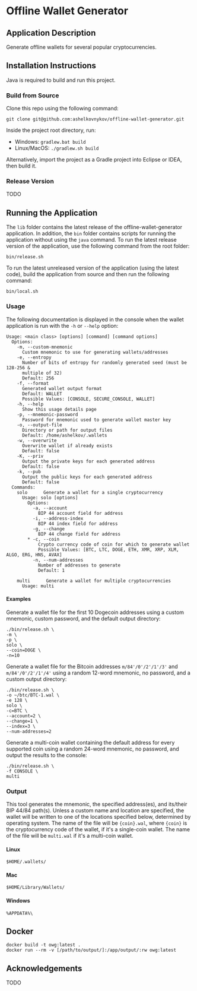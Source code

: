 # Offline Wallet Generator

## Application Description

Generate offline wallets for several popular cryptocurrencies.

## Installation Instructions

Java is required to build and run this project.

### Build from Source

Clone this repo using the following command:

```shell
git clone git@github.com:ashelkovnykov/offline-wallet-generator.git
```

Inside the project root directory, run:

- Windows: `gradlew.bat build`
- Linux/MacOS: `./gradlew.sh build`

Alternatively, import the project as a Gradle project into Eclipse or IDEA, then build it.

### Release Version

TODO

## Running the Application

The `lib` folder contains the latest release of the offline-wallet-generator application. In addition, the `bin` folder
contains scripts for running the application without using the `java` command. To run the latest release version of the
application, use the following command from the root folder:

```shell
bin/release.sh
```

To run the latest unreleased version of the application (using the latest code), build the application from source and
then run the following command:

```shell
bin/local.sh
```

### Usage

The following documentation is displayed in the console when the wallet application is run with the `-h` or `--help`
option:

```
Usage: <main class> [options] [command] [command options]
  Options:
    -m, --custom-mnemonic
      Custom mnemonic to use for generating wallets/addresses
    -e, --entropy
      Number of bits of entropy for randomly generated seed (must be 128-256 & 
      multiple of 32)
      Default: 256
    -f, --format
      Generated wallet output format
      Default: WALLET
      Possible Values: [CONSOLE, SECURE_CONSOLE, WALLET]
    -h, --help
      Show this usage details page
    -p, --mnemonic-password
      Password for mnemonic used to generate wallet master key
    -o, --output-file
      Directory or path for output files
      Default: /home/ashelkov/.wallets
    -w, --overwrite
      Overwrite wallet if already exists
      Default: false
    -K, --priv
      Output the private keys for each generated address
      Default: false
    -k, --pub
      Output the public keys for each generated address
      Default: false
  Commands:
    solo      Generate a wallet for a single cryptocurrency
      Usage: solo [options]
        Options:
          -a, --account
            BIP 44 account field for address
          -i, --address-index
            BIP 44 index field for address
          -g, --change
            BIP 44 change field for address
        * -c, --coin
            Crypto currency code of coin for which to generate wallet
            Possible Values: [BTC, LTC, DOGE, ETH, XMR, XRP, XLM, ALGO, ERG, HNS, AVAX]
          -n, --num-addresses
            Number of addresses to generate
            Default: 1

    multi      Generate a wallet for multiple cryptocurrencies
      Usage: multi
```

#### Examples

Generate a wallet file for the first 10 Dogecoin addresses using a custom mnemonic, custom password, and the default
output directory:

```shell
./bin/release.sh \
-m \
-p \
solo \
--coin=DOGE \
-n=10
```

Generate a wallet file for the Bitcoin addresses `m/84'/0'/2'/1'/3'` and `m/84'/0'/2'/1'/4'` using a random 12-word
mnemonic, no password, and a custom output directory:

```shell
./bin/release.sh \
-o ~/btc/BTC-1.wal \
-e 128 \
solo \
-c=BTC \
--account=2 \
--change=1 \
--index=3 \
--num-addresses=2
```

Generate a multi-coin wallet containing the default address for every supported coin using a random 24-word mnemonic, no
password, and output the results to the console:

```shell
./bin/release.sh \
-f CONSOLE \
multi
```

### Output

This tool generates the mnemonic, the specified address(es), and its/their BIP 44/84 path(s). Unless a custom name and
location are specified, the wallet will be written to one of the locations specified below, determined by operating
system. The name of the file will be `{coin}.wal`, where `{coin}` is the cryptocurrency code of the wallet, if it's a
single-coin wallet. The name of the file will be `multi.wal` if it's a multi-coin wallet.

#### Linux
```
$HOME/.wallets/
```
#### Mac
```
$HOME/Library/Wallets/
```
#### Windows
```
%APPDATA%\
```

## Docker

```shell
docker build -t owg:latest .
docker run --rm -v [/path/to/output/]:/app/output/:rw owg:latest
```

## Acknowledgements

TODO
